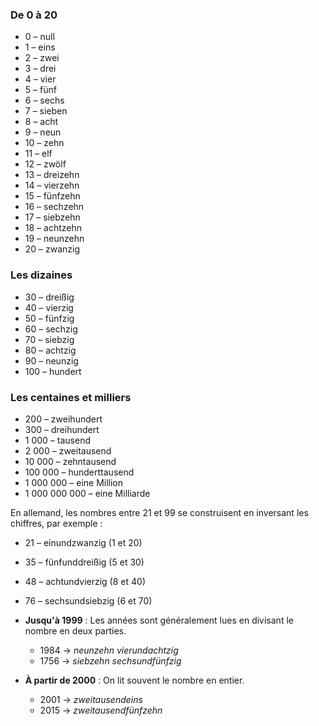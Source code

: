 ### **De 0 à 20**

- 0 – null
- 1 – eins
- 2 – zwei
- 3 – drei
- 4 – vier
- 5 – fünf
- 6 – sechs
- 7 – sieben
- 8 – acht
- 9 – neun
- 10 – zehn
- 11 – elf
- 12 – zwölf
- 13 – dreizehn
- 14 – vierzehn
- 15 – fünfzehn
- 16 – sechzehn
- 17 – siebzehn
- 18 – achtzehn
- 19 – neunzehn
- 20 – zwanzig

### **Les dizaines**

- 30 – dreißig
- 40 – vierzig
- 50 – fünfzig
- 60 – sechzig
- 70 – siebzig
- 80 – achtzig
- 90 – neunzig
- 100 – hundert

### **Les centaines et milliers**

- 200 – zweihundert
- 300 – dreihundert
- 1 000 – tausend
- 2 000 – zweitausend
- 10 000 – zehntausend
- 100 000 – hunderttausend
- 1 000 000 – eine Million
- 1 000 000 000 – eine Milliarde

En allemand, les nombres entre 21 et 99 se construisent en inversant les chiffres, par exemple :

- 21 – einundzwanzig (1 et 20)
- 35 – fünfunddreißig (5 et 30)
- 48 – achtundvierzig (8 et 40)
- 76 – sechsundsiebzig (6 et 70)

- **Jusqu'à 1999** : Les années sont généralement lues en divisant le nombre en deux parties.
    
    - 1984 → _neunzehn vierundachtzig_
    - 1756 → _siebzehn sechsundfünfzig_
- **À partir de 2000** : On lit souvent le nombre en entier.
    
    - 2001 → _zweitausendeins_
    - 2015 → _zweitausendfünfzehn_
